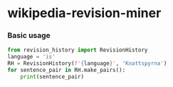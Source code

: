# wikipedia-revision-miner

### Basic usage

```python
from revision_history import RevisionHistory
language = 'is'
RH = RevisionHistory(f'{language}', 'Knattspyrna')
for sentence_pair in RH.make_pairs():
    print(sentence_pair)
```
